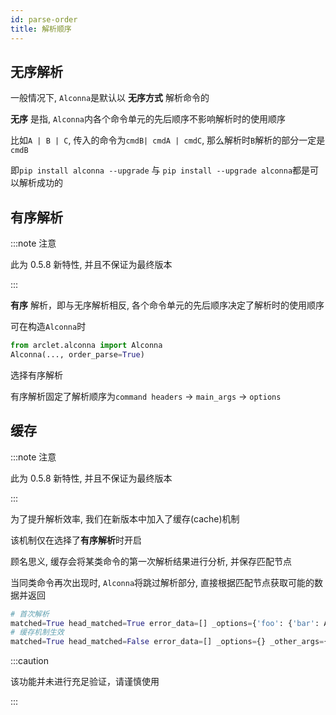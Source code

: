 ```yaml
---
id: parse-order
title: 解析顺序
---
```


## 无序解析

一般情况下, `Alconna`是默认以 **无序方式** 解析命令的

**无序** 是指, `Alconna`内各个命令单元的先后顺序不影响解析时的使用顺序

比如`A | B | C`, 传入的命令为`cmdB| cmdA | cmdC`, 那么解析时`B`解析的部分一定是`cmdB`

即`pip install alconna --upgrade` 与 `pip install --upgrade alconna`都是可以解析成功的

## 有序解析

:::note 注意

此为 0.5.8 新特性, 并且不保证为最终版本

:::

**有序** 解析，即与无序解析相反, 各个命令单元的先后顺序决定了解析时的使用顺序

可在构造`Alconna`时
```python
from arclet.alconna import Alconna
Alconna(..., order_parse=True)
```
选择有序解析

有序解析固定了解析顺序为`command headers` -> `main_args` -> `options`

## 缓存

:::note 注意

此为 0.5.8 新特性, 并且不保证为最终版本

:::

为了提升解析效率, 我们在新版本中加入了缓存(cache)机制

该机制仅在选择了**有序解析**时开启

顾名思义, 缓存会将某类命令的第一次解析结果进行分析, 并保存匹配节点

当同类命令再次出现时, `Alconna`将跳过解析部分, 直接根据匹配节点获取可能的数据并返回

```python
# 首次解析
matched=True head_matched=True error_data=[] _options={'foo': {'bar': At(target=123)}} _other_args={'bar': At(target=123)} _main_args={}
# 缓存机制生效
matched=True head_matched=False error_data=[] _options={} _other_args={'bar': At(target=123)} _main_args={}
```

:::caution

该功能并未进行充足验证，请谨慎使用

:::
